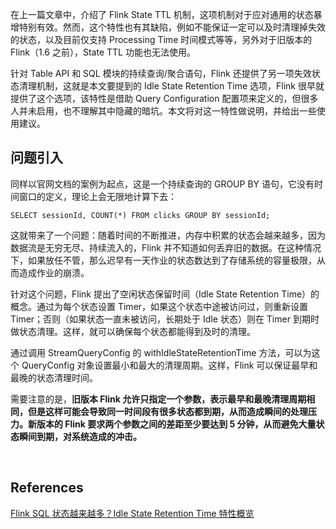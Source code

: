 在上一篇文章中，介绍了 Flink State TTL 机制，这项机制对于应对通用的状态暴增特别有效。然而，这个特性也有其缺陷，例如不能保证一定可以及时清理掉失效的状态，以及目前仅支持 Processing Time 时间模式等等，另外对于旧版本的 Flink（1.6 之前），State TTL 功能也无法使用。

针对 Table API 和 SQL 模块的持续查询/聚合语句，Flink 还提供了另一项失效状态清理机制，这就是本文要提到的 Idle State Retention Time 选项，Flink 很早就提供了这个选项，该特性是借助 Query Configuration 配置项来定义的，但很多人并未启用，也不理解其中隐藏的暗坑。本文将对这一特性做说明，并给出一些使用建议。
## 问题引入
同样以官网文档的案例为起点，这是一个持续查询的 GROUP BY 语句，它没有时间窗口的定义，理论上会无限地计算下去：
```
SELECT sessionId, COUNT(*) FROM clicks GROUP BY sessionId;
```
这就带来了一个问题：随着时间的不断推进，内存中积累的状态会越来越多，因为数据流是无穷无尽、持续流入的，Flink 并不知道如何丢弃旧的数据。在这种情况下，如果放任不管，那么迟早有一天作业的状态数达到了存储系统的容量极限，从而造成作业的崩溃。

针对这个问题，Flink 提出了空闲状态保留时间（Idle State Retention Time）的概念。通过为每个状态设置 Timer，如果这个状态中途被访问过，则重新设置 Timer；否则（如果状态一直未被访问，长期处于 Idle 状态）则在 Timer 到期时做状态清理。这样，就可以确保每个状态都能得到及时的清理。

通过调用 StreamQueryConfig 的 withIdleStateRetentionTime 方法，可以为这个 QueryConfig 对象设置最小和最大的清理周期。这样，Flink 可以保证最早和最晚的状态清理时间。

需要注意的是，**旧版本 Flink 允许只指定一个参数，表示最早和最晚清理周期相同，但是这样可能会导致同一时间段有很多状态都到期，从而造成瞬间的处理压力。新版本的 Flink 要求两个参数之间的差距至少要达到 5 分钟，从而避免大量状态瞬间到期，对系统造成的冲击。**

&nbsp;
## References
[Flink SQL 状态越来越多？Idle State Retention Time 特性概览](https://cloud.tencent.com/developer/article/1452854)   
